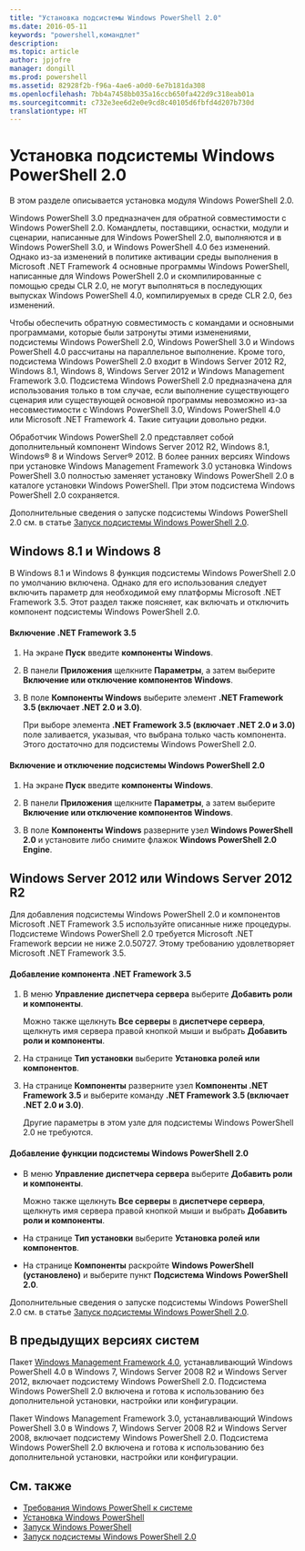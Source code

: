```yaml
---
title: "Установка подсистемы Windows PowerShell 2.0"
ms.date: 2016-05-11
keywords: "powershell,командлет"
description: 
ms.topic: article
author: jpjofre
manager: dongill
ms.prod: powershell
ms.assetid: 82928f2b-f96a-4ae6-a0d0-6e7b181da308
ms.openlocfilehash: 7bb4a7458bb035a16ccb650fa422d9c318eab01a
ms.sourcegitcommit: c732e3ee6d2e0e9cd8c40105d6fbfd4d207b730d
translationtype: HT
---
```

# <a name="installing-the-windows-powershell-20-engine"></a>Установка подсистемы Windows PowerShell 2.0
В этом разделе описывается установка модуля Windows PowerShell 2.0.

Windows PowerShell 3.0 предназначен для обратной совместимости с Windows PowerShell 2.0. Командлеты, поставщики, оснастки, модули и сценарии, написанные для Windows PowerShell 2.0, выполняются и в Windows PowerShell 3.0, и Windows PowerShell 4.0 без изменений. Однако из-за изменений в политике активации среды выполнения в Microsoft .NET Framework 4 основные программы Windows PowerShell, написанные для Windows PowerShell 2.0 и скомпилированные с помощью среды CLR 2.0, не могут выполняться в последующих выпусках Windows PowerShell 4.0, компилируемых в среде CLR 2.0, без изменений.

Чтобы обеспечить обратную совместимость с командами и основными программами, которые были затронуты этими изменениями, подсистемы Windows PowerShell 2.0, Windows PowerShell 3.0 и Windows PowerShell 4.0 рассчитаны на параллельное выполнение. Кроме того, подсистема Windows PowerShell 2.0 входит в Windows Server 2012 R2, Windows 8.1, Windows 8, Windows Server 2012 и Windows Management Framework 3.0. Подсистема Windows PowerShell 2.0 предназначена для использования только в том случае, если выполнение существующего сценария или существующей основной программы невозможно из-за несовместимости с Windows PowerShell 3.0, Windows PowerShell 4.0 или Microsoft .NET Framework 4. Такие ситуации довольно редки.

Обработчик Windows PowerShell 2.0 представляет собой дополнительный компонент Windows Server 2012 R2, Windows 8.1, Windows® 8 и Windows Server® 2012. В более ранних версиях Windows при установке Windows Management Framework 3.0 установка Windows PowerShell 3.0 полностью заменяет установку Windows PowerShell 2.0 в каталоге установки Windows PowerShell. При этом подсистема Windows PowerShell 2.0 сохраняется.

Дополнительные сведения о запуске подсистемы Windows PowerShell 2.0 см. в статье [Запуск подсистемы Windows PowerShell 2.0](Starting-the-Windows-PowerShell-2.0-Engine.md).

## <a name="on-windows-81-and-windows-8"></a>Windows 8.1 и Windows 8
В Windows 8.1 и Windows 8 функция подсистемы Windows PowerShell 2.0 по умолчанию включена. Однако для его использования следует включить параметр для необходимой ему платформы Microsoft .NET Framework 3.5. Этот раздел также поясняет, как включать и отключить компонент подсистемы Windows PowerShell 2.0.

#### <a name="to-turn-on-net-framework-35"></a>Включение .NET Framework 3.5

1.  На экране **Пуск** введите **компоненты Windows**.

2.  В панели **Приложения** щелкните **Параметры**, а затем выберите **Включение или отключение компонентов Windows**.

3.  В поле **Компоненты Windows** выберите элемент **.NET Framework 3.5 (включает .NET 2.0 и 3.0)**.

    При выборе элемента **.NET Framework 3.5 (включает .NET 2.0 и 3.0)** поле заливается, указывая, что выбрана только часть компонента. Этого достаточно для подсистемы Windows PowerShell 2.0.

#### <a name="to-turn-the-windows-powershell-20-engine-on-and-off"></a>Включение и отключение подсистемы Windows PowerShell 2.0

1.  На экране **Пуск** введите **компоненты Windows**.

2.  В панели **Приложения** щелкните **Параметры**, а затем выберите **Включение или отключение компонентов Windows**.

3.  В поле **Компоненты Windows** разверните узел **Windows PowerShell 2.0** и установите либо снимите флажок **Windows PowerShell 2.0 Engine**.

## <a name="on-windows-server-2012-r2-and-windows-server-2012"></a>Windows Server 2012 или Windows Server 2012 R2
Для добавления подсистемы Windows PowerShell 2.0 и компонентов Microsoft .NET Framework 3.5 используйте описанные ниже процедуры. Подсистеме Windows PowerShell 2.0 требуется Microsoft .NET Framework версии не ниже 2.0.50727. Этому требованию удовлетворяет Microsoft .NET Framework 3.5.

#### <a name="to-add-the-net-framework-35-feature"></a>Добавление компонента .NET Framework 3.5

1.  В меню **Управление** **диспетчера сервера** выберите **Добавить роли и компоненты**.

    Можно также щелкнуть **Все серверы** в **диспетчере сервера**, щелкнуть имя сервера правой кнопкой мыши и выбрать **Добавить роли и компоненты**.

2.  На странице **Тип установки** выберите **Установка ролей или компонентов**.

3.  На странице **Компоненты** разверните узел **Компоненты .NET Framework 3.5** и выберите команду **.NET Framework 3.5 (включает .NET 2.0 и 3.0)**.

    Другие параметры в этом узле для подсистемы Windows PowerShell 2.0 не требуются.

#### <a name="to-add-the-windows-powershell-20-engine-feature"></a>Добавление функции подсистемы Windows PowerShell 2.0

-   В меню **Управление** **диспетчера сервера** выберите **Добавить роли и компоненты**.

    Можно также щелкнуть **Все серверы** в **диспетчере сервера**, щелкнуть имя сервера правой кнопкой мыши и выбрать **Добавить роли и компоненты**.

-   На странице **Тип установки** выберите **Установка ролей или компонентов**.

-   На странице **Компоненты** раскройте **Windows PowerShell (установлено)** и выберите пункт **Подсистема Windows PowerShell 2.0**.

Дополнительные сведения о запуске подсистемы Windows PowerShell 2.0 см. в статье [Запуск подсистемы Windows PowerShell 2.0](Starting-the-Windows-PowerShell-2.0-Engine.md).

## <a name="on-earlier-systems"></a>В предыдущих версиях систем
Пакет [Windows Management Framework 4.0](http://go.microsoft.com/fwlink/?LinkID=293881), устанавливающий Windows PowerShell 4.0 в Windows 7, Windows Server 2008 R2 и Windows Server 2012, включает подсистему Windows PowerShell 2.0. Подсистема Windows PowerShell 2.0 включена и готова к использованию без дополнительной установки, настройки или конфигурации.

Пакет Windows Management Framework 3.0, устанавливающий Windows PowerShell 3.0 в Windows 7, Windows Server 2008 R2 и Windows Server 2008, включает подсистему Windows PowerShell 2.0. Подсистема Windows PowerShell 2.0 включена и готова к использованию без дополнительной установки, настройки или конфигурации.

## <a name="see-also"></a>См. также
- [Требования Windows PowerShell к системе](Windows-PowerShell-System-Requirements.md)
- [Установка Windows PowerShell](Installing-Windows-PowerShell.md)
- [Запуск Windows PowerShell](https://technet.microsoft.com/en-us/library/8ec8c2d7-8e7c-4722-a3d2-498fe5739a8e)
- [Запуск подсистемы Windows PowerShell 2.0](Starting-the-Windows-PowerShell-2.0-Engine.md)

